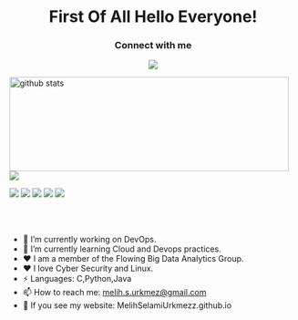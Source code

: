 # <center>First Of All Hello Everyone!</center>


<h3 align="center">Connect with me</h3>
<p align="center">
  <a href= "https://www.linkedin.com/in/melih-selami-%C3%BCrkmez-417639226/"><img src="https://img.icons8.com/dusk/48/000000/linkedin.png"/></a>
</p>

<p>
  <img align="left" width="490" height="165" src="https://github-readme-stats.vercel.app/api/?username=MelihSelamiUrkmezz&show_icons=true&title_color=fffffff&icon_color=000000&text_color=000000" alt="github stats"/>
  <a href="https://github.com/anuraghazra/github-readme-stats">
    <img align="center" src="https://github-readme-stats.anuraghazra1.vercel.app/api/top-langs/?username=MelihSelamiUrkmezz" />
  </a>
  <p>
    <img src="https://views.whatilearened.today/views/github/MelihSelamiUrkmezz/views.svg"/>
    <a href="https://github.com/MelihSelamiUrkmezz?tab=followers"><img src="https://img.shields.io/github/followers/MelihSelamiUrkmezz?color=%234CC61E&label=GitHub%20Followers%20%3A"/></a>
    <a href="https://github.com/MelihSelamiUrkmezz?tab=repositories"><img src="https://badges.frapsoft.com/os/v2/open-source.svg?v=103"/></a>
    <a href="https://www.debian.org/"><img src="https://img.shields.io/badge/Os-Debian-a80030"/></a>
    <a href="https://twitter.com/msuwashere"><img src="https://img.shields.io/twitter/follow/msuwashere?style=social"/></a>
  </p>
</p>
<br/><br/>

- 🔭 I’m currently working on DevOps.
- 🌱 I’m currently learning Cloud and Devops practices.
-  ♥  I am a member of the Flowing Big Data Analytics Group.
-  ♥  I love Cyber Security and Linux.
- ⚡ Languages: C,Python,Java
- 📫 How to reach me: melih.s.urkmez@gmail.com
- 🔭 If you see my website: MelihSelamiUrkmezz.github.io

